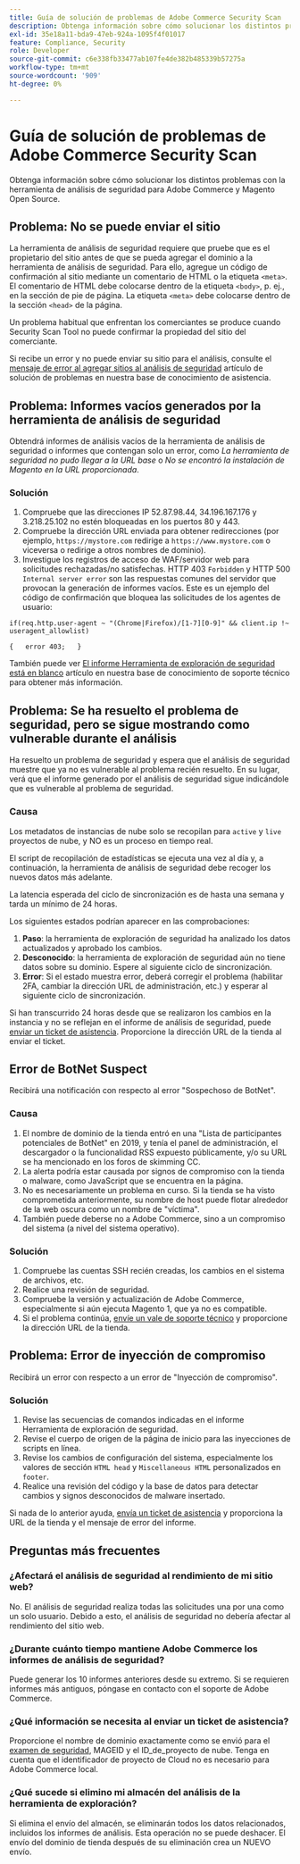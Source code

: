 ```yaml
---
title: Guía de solución de problemas de Adobe Commerce Security Scan
description: Obtenga información sobre cómo solucionar los distintos problemas con la herramienta de análisis de seguridad para Adobe Commerce y Magento Open Source.
exl-id: 35e18a11-bda9-47eb-924a-1095f4f01017
feature: Compliance, Security
role: Developer
source-git-commit: c6e338fb33477ab107fe4de382b485339b57275a
workflow-type: tm+mt
source-wordcount: '909'
ht-degree: 0%

---
```


# Guía de solución de problemas de Adobe Commerce Security Scan

Obtenga información sobre cómo solucionar los distintos problemas con la herramienta de análisis de seguridad para Adobe Commerce y Magento Open Source.

## Problema: No se puede enviar el sitio

La herramienta de análisis de seguridad requiere que pruebe que es el propietario del sitio antes de que se pueda agregar el dominio a la herramienta de análisis de seguridad. Para ello, agregue un código de confirmación al sitio mediante un comentario de HTML o la etiqueta `<meta>`. El comentario de HTML debe colocarse dentro de la etiqueta `<body>`, p. ej., en la sección de pie de página. La etiqueta `<meta>` debe colocarse dentro de la sección `<head>` de la página.

Un problema habitual que enfrentan los comerciantes se produce cuando Security Scan Tool no puede confirmar la propiedad del sitio del comerciante.

Si recibe un error y no puede enviar su sitio para el análisis, consulte el [mensaje de error al agregar sitios al análisis de seguridad](/help/troubleshooting/miscellaneous/error-message-adding-site-into-security-scan.md) artículo de solución de problemas en nuestra base de conocimiento de asistencia.

## Problema: Informes vacíos generados por la herramienta de análisis de seguridad

Obtendrá informes de análisis vacíos de la herramienta de análisis de seguridad o informes que contengan solo un error, como *La herramienta de seguridad no pudo llegar a la URL base* o *No se encontró la instalación de Magento en la URL proporcionada*.

### Solución

1. Compruebe que las direcciones IP 52.87.98.44, 34.196.167.176 y 3.218.25.102 no estén bloqueadas en los puertos 80 y 443.
1. Compruebe la dirección URL enviada para obtener redirecciones (por ejemplo, `https://mystore.com` redirige a `https://www.mystore.com` o viceversa o redirige a otros nombres de dominio).
1. Investigue los registros de acceso de WAF/servidor web para solicitudes rechazadas/no satisfechas. HTTP 403 `Forbidden` y HTTP 500 `Internal server error` son las respuestas comunes del servidor que provocan la generación de informes vacíos. Este es un ejemplo del código de confirmación que bloquea las solicitudes de los agentes de usuario:

```code block
if(req.http.user-agent ~ "(Chrome|Firefox)/[1-7][0-9]" && client.ip !~ useragent_allowlist)

{   error 403;   }
```

También puede ver [El informe Herramienta de exploración de seguridad está en blanco](/help/troubleshooting/miscellaneous/the-security-scan-tool-report-is-blank.md) artículo en nuestra base de conocimiento de soporte técnico para obtener más información.

## Problema: Se ha resuelto el problema de seguridad, pero se sigue mostrando como vulnerable durante el análisis

Ha resuelto un problema de seguridad y espera que el análisis de seguridad muestre que ya no es vulnerable al problema recién resuelto. En su lugar, verá que el informe generado por el análisis de seguridad sigue indicándole que es vulnerable al problema de seguridad.

### Causa

Los metadatos de instancias de nube solo se recopilan para `active` y `live` proyectos de nube, y NO es un proceso en tiempo real.

El script de recopilación de estadísticas se ejecuta una vez al día y, a continuación, la herramienta de análisis de seguridad debe recoger los nuevos datos más adelante.

La latencia esperada del ciclo de sincronización es de hasta una semana y tarda un mínimo de 24 horas.

Los siguientes estados podrían aparecer en las comprobaciones:

1. **Paso**: la herramienta de exploración de seguridad ha analizado los datos actualizados y aprobado los cambios.
1. **Desconocido**: la herramienta de exploración de seguridad aún no tiene datos sobre su dominio. Espere al siguiente ciclo de sincronización.
1. **Error**: Si el estado muestra error, deberá corregir el problema (habilitar 2FA, cambiar la dirección URL de administración, etc.) y esperar al siguiente ciclo de sincronización.

Si han transcurrido 24 horas desde que se realizaron los cambios en la instancia y no se reflejan en el informe de análisis de seguridad, puede [enviar un ticket de asistencia](/help/help-center-guide/help-center/magento-help-center-user-guide.md#submit-ticket). Proporcione la dirección URL de la tienda al enviar el ticket.

## Error de BotNet Suspect

Recibirá una notificación con respecto al error &quot;Sospechoso de BotNet&quot;.

### Causa

1. El nombre de dominio de la tienda entró en una &quot;Lista de participantes potenciales de BotNet&quot; en 2019, y tenía el panel de administración, el descargador o la funcionalidad RSS expuesto públicamente, y/o su URL se ha mencionado en los foros de skimming CC.
1. La alerta podría estar causada por signos de compromiso con la tienda o malware, como JavaScript que se encuentra en la página.
1. No es necesariamente un problema en curso. Si la tienda se ha visto comprometida anteriormente, su nombre de host puede flotar alrededor de la web oscura como un nombre de &quot;víctima&quot;.
1. También puede deberse no a Adobe Commerce, sino a un compromiso del sistema (a nivel del sistema operativo).

### Solución

1. Compruebe las cuentas SSH recién creadas, los cambios en el sistema de archivos, etc.
1. Realice una revisión de seguridad.
1. Compruebe la versión y actualización de Adobe Commerce, especialmente si aún ejecuta Magento 1, que ya no es compatible.
1. Si el problema continúa, [envíe un vale de soporte técnico](/help/help-center-guide/help-center/magento-help-center-user-guide.md#submit-ticket) y proporcione la dirección URL de la tienda.

## Problema: Error de inyección de compromiso

Recibirá un error con respecto a un error de &quot;Inyección de compromiso&quot;.

### Solución

1. Revise las secuencias de comandos indicadas en el informe Herramienta de exploración de seguridad.
1. Revise el cuerpo de origen de la página de inicio para las inyecciones de scripts en línea.
1. Revise los cambios de configuración del sistema, especialmente los valores de sección `HTML head` y `Miscellaneous HTML` personalizados en `footer`.
1. Realice una revisión del código y la base de datos para detectar cambios y signos desconocidos de malware insertado.

Si nada de lo anterior ayuda, [envía un ticket de asistencia](/help/help-center-guide/help-center/magento-help-center-user-guide.md#submit-ticket) y proporciona la URL de la tienda y el mensaje de error del informe.

## Preguntas más frecuentes

### ¿Afectará el análisis de seguridad al rendimiento de mi sitio web?

No. El análisis de seguridad realiza todas las solicitudes una por una como un solo usuario. Debido a esto, el análisis de seguridad no debería afectar al rendimiento del sitio web.

### ¿Durante cuánto tiempo mantiene Adobe Commerce los informes de análisis de seguridad?

Puede generar los 10 informes anteriores desde su extremo. Si se requieren informes más antiguos, póngase en contacto con el soporte de Adobe Commerce.

### ¿Qué información se necesita al enviar un ticket de asistencia?

Proporcione el nombre de dominio exactamente como se envió para el [examen de seguridad](https://experienceleague.adobe.com/en/docs/experience-cloud-kcs/kbarticles/ka-26357), MAGEID y el ID_de_proyecto de nube. Tenga en cuenta que el identificador de proyecto de Cloud no es necesario para Adobe Commerce local.

### ¿Qué sucede si elimino mi almacén del análisis de la herramienta de exploración?

Si elimina el envío del almacén, se eliminarán todos los datos relacionados, incluidos los informes de análisis. Esta operación no se puede deshacer. El envío del dominio de tienda después de su eliminación crea un NUEVO envío.
